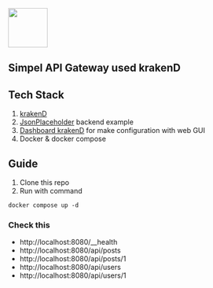 <img height="80" src="https://raw.githubusercontent.com/devopsfaith/krakend.io/master/images/logo.png">

## Simpel API Gateway used krakenD

##  Tech Stack
1. [krakenD](https://www.krakend.io/)
2. [JsonPlaceholder](https://jsonplaceholder.typicode.com/posts) backend example
3. [Dashboard krakenD](https://designer.krakend.io/) for make configuration with web GUI
4. Docker & docker compose

## Guide
1. Clone this repo
2. Run with command
```
docker compose up -d
```

### Check this
- http://localhost:8080/__health
- http://localhost:8080/api/posts
- http://localhost:8080/api/posts/1
- http://localhost:8080/api/users
- http://localhost:8080/api/users/1
